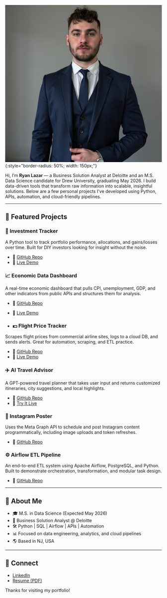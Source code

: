 ![Avatar](avatar.jpg){:style="border-radius: 50%; width: 150px;"}

Hi, I’m **Ryan Lazar** — a Business Solution Analyst at Deloitte and an M.S. Data Science candidate for Drew University, graduating May 2026. I build data-driven tools that transform raw information into scalable, insightful solutions. Below are a few personal projects I've developed using Python, APIs, automation, and cloud-friendly pipelines.

---

## 📌 Featured Projects

### 🧾 Investment Tracker  
A Python tool to track portfolio performance, allocations, and gains/losses over time. Built for DIY investors looking for insight without the noise.  
- 🔗 [GitHub Repo](https://github.com/LazarRyan/investment-tracker)
- 🚀 [Live Demo](#) <!-- https://investment-tracker-tau.vercel.app/ -->

### 📈 Economic Data Dashboard  
A real-time economic dashboard that pulls CPI, unemployment, GDP, and other indicators from public APIs and structures them for analysis.  
- 🔗 [GitHub Repo](https://github.com/LazarRyan/EconomicData)  
- 🚀 [Live Demo](#) <!-- https://econdata.streamlit.app/ -->

- ### 💵 Flight Price Tracker  
Scrapes flight prices from commercial airline sites, logs to a cloud DB, and sends alerts. Great for automation, scraping, and ETL practice.  
- 🔗 [GitHub Repo](https://github.com/LazarRyan/price-tracker-project)
- 🚀 [Live Demo](#) <!-- https://flight-price-tracker.streamlit.app/ -->

### ✈️ AI Travel Advisor  
A GPT-powered travel planner that takes user input and returns customized itineraries, city suggestions, and local highlights.  
- 🔗 [GitHub Repo](https://github.com/LazarRyan/ai-travel-advisor)  
- 🚀 [Try It Live](#) <!-- https://ai-travel-advisor.streamlit.app/ -->

### 📸 Instagram Poster  
Uses the Meta Graph API to schedule and post Instagram content programmatically, including image uploads and token refreshes.  
- 🔗 [GitHub Repo](https://github.com/LazarRyan/instagram-poster)

### ⚙️ Airflow ETL Pipeline  
An end-to-end ETL system using Apache Airflow, PostgreSQL, and Python. Built to demonstrate orchestration, transformation, and modular task design.  
- 🔗 [GitHub Repo](https://github.com/LazarRyan/airflow-etl-project)


---

## 🧠 About Me

- 🎓 M.S. in Data Science (Expected May 2026)  
- 🏢 Business Solution Analyst @ Deloitte  
- 🛠️ Python | SQL | Airflow | APIs | Automation  
- 📊 Focused on data engineering, analytics, and cloud pipelines  
- 🌎 Based in NJ, USA

---

## 🔗 Connect

- [LinkedIn](https://www.linkedin.com/in/ryan-lazar123/)  
- [Resume (PDF)](resume.pdf)

Thanks for visiting my portfolio!
